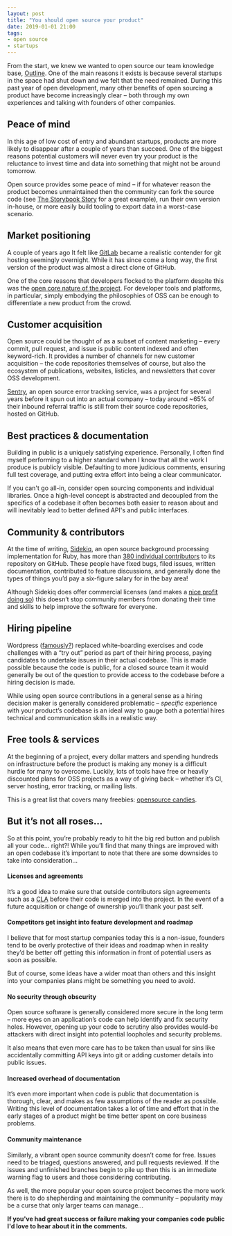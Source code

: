 ```yaml
---
layout: post
title: "You should open source your product"
date: 2019-01-01 21:00
tags:
- open source
- startups
---
```


From the start, we knew we wanted to open source our team knowledge base, [Outline](https://getoutline.com). One of the main reasons it exists is because several startups in the space had shut down and we felt that the need remained. During this past year of open development, many other benefits of open sourcing a product have become increasingly clear – both through my own experiences and talking with founders of other companies.


## Peace of mind

In this age of low cost of entry and abundant startups, products are more likely to disappear after a couple of years than succeed. One of the biggest reasons potential customers will never even try your product is the reluctance to invest time and data into something that might not be around tomorrow.

Open source provides some peace of mind – if for whatever reason the product becomes unmaintained then the community can fork the source code (see [The Storybook Story](https://medium.com/storybookjs/the-storybook-story-dd3c1ab0d2ce) for a great example), run their own version in-house, or more easily build tooling to export data in a worst-case scenario.


## Market positioning

A couple of years ago It felt like [GitLab](http://gitlab.com) became a realistic contender for git hosting seemingly overnight. While it has since come a long way, the first version of the product was almost a direct clone of GitHub. 

One of the core reasons that developers flocked to the platform despite this was the [open core nature of the project](https://about.gitlab.com/2016/07/20/gitlab-is-open-core-github-is-closed-source/). For developer tools and platforms, in particular, simply embodying the philosophies of OSS can be enough to differentiate a new product from the crowd.


## Customer acquisition

Open source could be thought of as a subset of content marketing – every commit, pull request, and issue is public content indexed and often keyword-rich. It provides a number of channels for new customer acquisition – the code repositories themselves of course, but also the ecosystem of publications, websites, listicles, and newsletters that cover OSS development.

[Sentry](http://sentry.io), an open source error tracking service, was a project for several years before it spun out into an actual company – today around ~65% of their inbound referral traffic is still from their source code repositories, hosted on GitHub.


## Best practices & documentation

Building in public is a uniquely satisfying experience. Personally, I often find myself performing to a higher standard when I know that all the work I produce is publicly visible. Defaulting to more judicious comments, ensuring full test coverage, and putting extra effort into being a clear communicator.

If you can't go all-in, consider open sourcing components and individual libraries. Once a high-level concept is abstracted and decoupled from the specifics of a codebase it often becomes both easier to reason about and will inevitably lead to better defined API's and public interfaces.


## Community & contributors

At the time of writing, [Sidekiq](https://sidekiq.org), an open source background processing implementation for Ruby, has more than [380 individual contributors](https://github.com/mperham/sidekiq/graphs/contributors) to its repository on GitHub. These people have fixed bugs, filed issues, written documentation, contributed to feature discussions, and generally done the types of things you’d pay a six-figure salary for in the bay area!

Although Sidekiq does offer commercial licenses (and makes a [nice profit doing so](https://www.indiehackers.com/podcast/016-mike-perham-of-sidekiq)) this doesn’t stop community members from donating their time and skills to help improve the software for everyone.


## Hiring pipeline

Wordpress ([famously?](https://hbr.org/2014/04/the-ceo-of-automattic-on-holding-auditions-to-build-a-strong-team)) replaced white-boarding exercises and code challenges with a “try out” period as part of their hiring process, paying candidates to undertake issues in their actual codebase. This is made possible because the code is public, for a closed source team it would generally be out of the question to provide access to the codebase before a hiring decision is made.

While using open source contributions in a general sense as a hiring decision maker is generally considered problematic – *specific* experience with your product’s codebase is an ideal way to gauge both a potential hires technical and communication skills in a realistic way.


## Free tools & services

At the beginning of a project, every dollar matters and spending hundreds on infrastructure before the product is making any money is a difficult hurdle for many to overcome. Luckily, lots of tools have free or heavily discounted plans for OSS projects as a way of giving back – whether it’s CI, server hosting, error tracking, or mailing lists.

This is a great list that covers many freebies: [opensource candies](https://github.com/velikanov/opensource-candies).


## But it’s not all roses…

So at this point, you’re probably ready to hit the big red button and publish all your code… right?! While you’ll find that many things are improved with an open codebase it’s important to note that there are some downsides to take into consideration…

#### Licenses and agreements
It’s a good idea to make sure that outside contributors sign agreements such as a [CLA](http://oss-watch.ac.uk/resources/cla) before their code is merged into the project. In the event of a future acquisition or change of ownership you’ll thank your past self.

#### Competitors get insight into feature development and roadmap
I believe that for most startup companies today this is a non-issue, founders tend to be overly protective of their ideas and roadmap when in reality they’d be better off getting this information in front of potential users as soon as possible.

But of course, some ideas have a wider moat than others and this insight into your companies plans might be something you need to avoid.

#### No security through obscurity
Open source software is generally considered more secure in the long term – more eyes on an application’s code can help identify and fix security holes. However, opening up your code to scrutiny also provides would-be attackers with direct insight into potential loopholes and security problems. 

It also means that even more care has to be taken than usual for sins like accidentally committing API keys into git or adding customer details into public issues.

#### Increased overhead of documentation
It’s even more important when code is public that documentation is thorough, clear, and makes as few assumptions of the reader as possible. Writing this level of documentation takes a lot of time and effort that in the early stages of a product might be time better spent on core business problems.

#### Community maintenance
Similarly, a vibrant open source community doesn’t come for free. Issues need to be triaged, questions answered, and pull requests reviewed. If the issues and unfinished branches begin to pile up then this is an immediate warning flag to users and those considering contributing.

As well, the more popular your open source project becomes the more work there is to do shepherding and maintaining the community – popularity may be a curse that only larger teams can manage…


**If you've had great success or failure making your companies code public I'd love to hear about it in the comments.**
